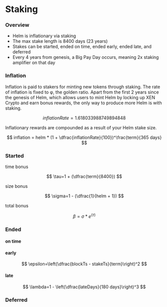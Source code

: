 # Staking

### Overview

* Helm is inflationary via staking
* The max stake length is 8400 days (23 years)
* Stakes can be started, ended on time, ended early, ended late, and deferred
* Every 4 years from genesis, a Big Pay Day occurs, meaning 2x staking amplifier on that day

### Inflation

Inflation is paid to stakers for minting new tokens through staking. The rate of inflation is fixed to φ, the golden ratio. Apart from the first 2 years since the genesis of Helm, which allows users to mint Helm by locking up XEN Crypto and earn bonus rewards, the only way to produce more Helm is with staking.

$$
inflationRate = 1.618033988749894848
$$

Inflationary rewards are compounded as a result of your Helm stake size.

$$
inflation = helm * (1 + \dfrac{inflationRate}{100})^\frac{term}{365 
days}
$$

###

### Started

time bonus

$$
\tau=1 + (\dfrac{term}{8400})
$$

size bonus

$$
\sigma=1 - (\dfrac{1}{helm + 1})
$$

total bonus

$$
\beta = \sigma * e^{(\tau)}
$$

### Ended

#### on time

#### early

$$
\epsilon=\left(\dfrac{blockTs - stakeTs}{term}\right)^2
$$

#### late

$$
\lambda=1 - \left(\dfrac{lateDays}{180 days}\right)^3
$$

### Deferred

